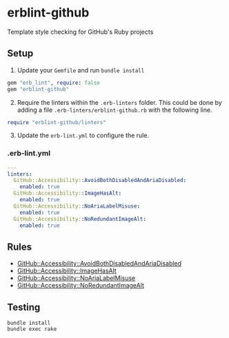 # erblint-github
Template style checking for GitHub's Ruby projects

## Setup

1. Update your `Gemfile` and run `bundle install`

``` ruby
gem "erb_lint", require: false
gem "erblint-github"
```

2. Require the linters within the `.erb-linters` folder. This could be done by adding a file `.erb-linters/erblint-github.rb` with the following line.

```ruby
require "erblint-github/linters"
```

3. Update the `erb-lint.yml` to configure the rule.

### .erb-lint.yml

```yaml 
---
linters:
  GitHub::Accessibility::AvoidBothDisabledAndAriaDisabled:
    enabled: true
  GitHub::Accessibility::ImageHasAlt:
    enabled: true
  GitHub::Accessibility::NoAriaLabelMisuse:
    enabled: true
  GitHub::Accessibility::NoRedundantImageAlt:
    enabled: true
```

## Rules

- [GitHub::Accessibility::AvoidBothDisabledAndAriaDisabled](./docs/rules/accessibility/avoid-both-disabled-and-aria-disabled.md)
- [GitHub::Accessibility::ImageHasAlt](./docs/rules/accessibility/image-has-alt.md)
- [GitHub::Accessibility::NoAriaLabelMisuse](./docs/rules/accessibility/no-aria-label-misuse.md)
- [GitHub::Accessibility::NoRedundantImageAlt](./docs/rules/accessibility/no-redundant-image-alt.md)

## Testing

```
bundle install
bundle exec rake
```

